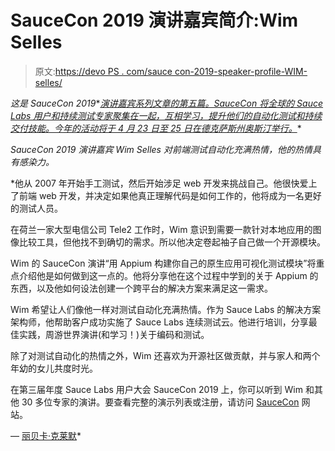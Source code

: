 # SauceCon 2019 演讲嘉宾简介:Wim Selles

> 原文:[https://devo PS . com/sauce con-2019-speaker-profile-WIM-selles/](https://devops.com/saucecon-2019-speaker-profile-wim-selles/)

*这是 SauceCon 2019**[*演讲嘉宾系列文章的第五篇。SauceCon 将全球的 Sauce Labs 用户和持续测试专家聚集在一起，互相学习，提升他们的自动化测试和持续交付技能。今年的活动将于 4 月 23 日至 25 日在德克萨斯州奥斯汀举行。*](https://saucecon.com/)*

*SauceCon 2019 演讲嘉宾 Wim Selles 对前端测试自动化充满热情，他的热情具有感染力。*

 *他从 2007 年开始手工测试，然后开始涉足 web 开发来挑战自己。他很快爱上了前端 web 开发，并决定如果他真正理解代码是如何工作的，他将成为一名更好的测试人员。

在荷兰一家大型电信公司 Tele2 工作时，Wim 意识到需要一款针对本地应用的图像比较工具，但他找不到确切的需求。所以他决定卷起袖子自己做一个开源模块。

Wim 的 SauceCon 演讲“用 Appium 构建你自己的原生应用可视化测试模块”将重点介绍他是如何做到这一点的。他将分享他在这个过程中学到的关于 Appium 的东西，以及他如何设法创建一个跨平台的解决方案来满足这一需求。

Wim 希望让人们像他一样对测试自动化充满热情。作为 Sauce Labs 的解决方案架构师，他帮助客户成功实施了 Sauce Labs 连续测试云。他进行培训，分享最佳实践，周游世界演讲(和学习！)关于编码和测试。

除了对测试自动化的热情之外，Wim 还喜欢为开源社区做贡献，并与家人和两个年幼的女儿共度时光。

在第三届年度 Sauce Labs 用户大会 SauceCon 2019 上，你可以听到 Wim 和其他 30 多位专家的演讲。要查看完整的演示列表或注册，请访问 [SauceCon](http://saucecon.com/) 网站。

— [丽贝卡·克莱默](https://devops.com/author/rebecca-cramer/)*